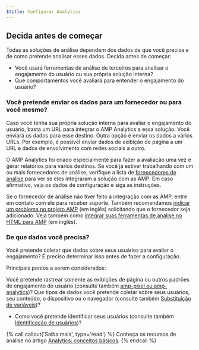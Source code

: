 ```yaml
---
$title: Configurar Analytics
---
```


## Decida antes de começar

Todas as soluções de análise dependem dos dados de que você precisa
e de como pretende analisar esses dados. Decida antes de começar:

* Você usará ferramentas de análise de terceiros para analisar o engajamento do usuário
ou sua própria solução interna?
* Que comportamentos você avaliará para entender o engajamento do usuário?

### Você pretende enviar os dados para um fornecedor ou para você mesmo?

Caso você tenha sua própria solução interna para avaliar o engajamento do usuário,
basta um URL para integrar o AMP Analytics a essa solução.
Você enviará os dados para esse destino.
Outra opção é enviar os dados a vários URLs.
Por exemplo, é possível enviar dados de exibição de página a um URL
e dados de envolvimento com redes sociais a outro.

O AMP Analytics foi criado especialmente para fazer a avaliação uma vez e gerar relatórios para vários destinos.
Se você já estiver trabalhando com um ou mais fornecedores de análise,
verifique a lista de [fornecedores de análise](/pt_br/docs/analytics/analytics-vendors.html) para ver se eles integraram a solução com as AMP.
Em caso afirmativo, veja os dados de configuração e siga as instruções.

Se o fornecedor de análise não tiver feito a integração com as AMP,
entre em contato com ele para receber suporte.
Também recomendamos [indicar um problema no projeto AMP](https://github.com/ampproject/amphtml/issues/new) (em inglês)
solicitando que o fornecedor seja adicionado.
Veja também como
[integrar suas ferramentas de análise no HTML para AMP](https://github.com/ampproject/amphtml/blob/master/extensions/amp-analytics/integrating-analytics.md) (em inglês).

### De que dados você precisa?

Você pretende coletar que dados sobre seus usuários para avaliar o engajamento?
É preciso determinar isso antes de fazer a configuração.

Principais pontos a serem considerados:

Você pretende rastrear somente as exibições de página ou outros padrões de engajamento do usuário
(consulte também [amp-pixel ou amp-analytics](/pt_br/docs/analytics/analytics_basics#usar-amp-pixel-ou-amp-analytics))?
Que tipos de dados você pretende coletar sobre seus usuários, seu conteúdo,
o dispositivo ou o navegador (consulte também [Substituição de variáveis](pt_br/docs/analytics/analytics_basics#substituição-de-variáveis))?
* Como você pretende identificar seus usuários (consulte também [Identificação de usuários](/pt_br/docs/analytics/analytics_basics#identificação-do-usuário))?


{% call callout('Saiba mais', type='read') %}
Conheça os recursos de análise no artigo [Analytics: conceitos básicos](/pt_br/docs/analytics/analytics_basics.html).
{% endcall %}
 
